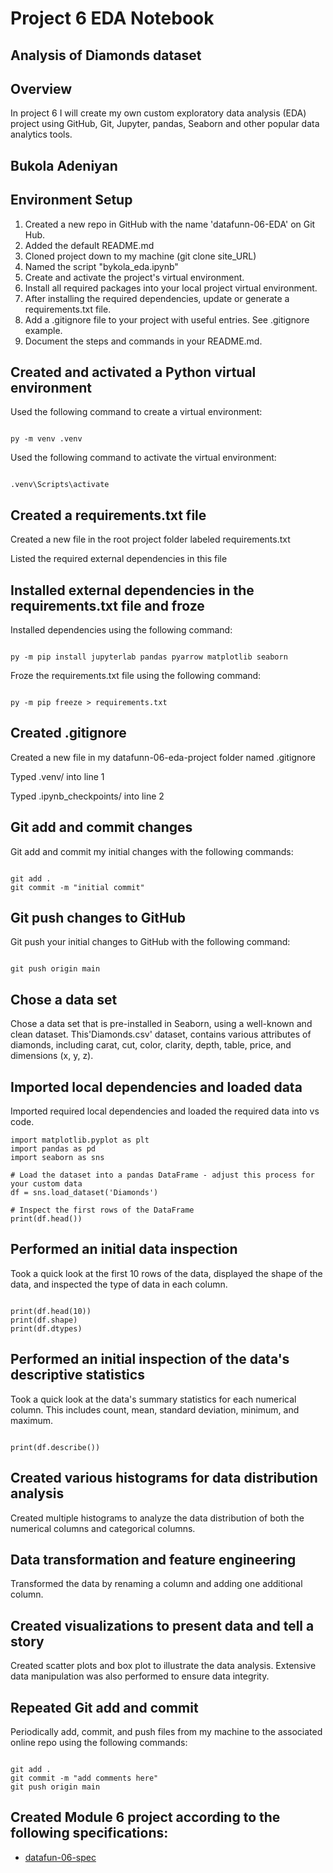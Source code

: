 # Project 6 EDA Notebook

## Analysis of Diamonds dataset

## Overview
In project 6 I will create my own custom exploratory data analysis (EDA) project using GitHub, Git, Jupyter, pandas, Seaborn and other popular data analytics tools.

## Bukola Adeniyan

## Environment Setup
1. Created a new repo in GitHub with the name 'datafunn-06-EDA' on Git Hub.
1. Added the default README.md
1. Cloned project down to my machine (git clone site_URL)
1. Named the script "bykola_eda.ipynb"
1. Create and activate the project's virtual environment.
1. Install all required packages into your local project virtual environment.
1. After installing the required dependencies, update or generate a requirements.txt file.
1. Add a .gitignore file to your project with useful entries. See .gitignore example.
1. Document the steps and commands in your README.md.

## Created and activated a Python virtual environment
Used the following command to create a virtual environment:
```shell

py -m venv .venv

```
Used the following command to activate the virtual environment:
```shell

.venv\Scripts\activate 

```

## Created a requirements.txt file
Created a new file in the root project folder labeled requirements.txt

Listed the required external dependencies in this file

## Installed external dependencies in the requirements.txt file and froze
Installed dependencies using the following command:
```shell

py -m pip install jupyterlab pandas pyarrow matplotlib seaborn

```
Froze the requirements.txt file using the following command:
```shell

py -m pip freeze > requirements.txt

```

## Created .gitignore
Created a new file in my datafunn-06-eda-project folder named .gitignore

Typed .venv/ into line 1

Typed .ipynb_checkpoints/ into line 2

## Git add and commit changes
Git add and commit my initial changes with the following commands:
```shell

git add .
git commit -m "initial commit"

```

## Git push changes to GitHub
Git push your initial changes to GitHub with the following command:
```shell

git push origin main

```

## Chose a data set
Chose a data set that is pre-installed in Seaborn, using a well-known and clean dataset.
This'Diamonds.csv' dataset, contains various attributes of diamonds, including carat, cut, color, clarity, depth, table, price, and dimensions (x, y, z).

## Imported local dependencies and loaded data
Imported required local dependencies and loaded the required data into vs code.

```shell
import matplotlib.pyplot as plt
import pandas as pd
import seaborn as sns

# Load the dataset into a pandas DataFrame - adjust this process for your custom data
df = sns.load_dataset('Diamonds')

# Inspect the first rows of the DataFrame
print(df.head())

```

## Performed an initial data inspection
Took a quick look at the first 10 rows of the data, displayed the shape of the data, and inspected the type of data in each column. 

```shell

print(df.head(10))
print(df.shape)
print(df.dtypes)

```

## Performed an initial inspection of the data's descriptive statistics
Took a quick look at the data's summary statistics for each numerical column. This includes count, mean, standard deviation, minimum, and maximum. 

```shell

print(df.describe())

```

## Created various histograms for data distribution analysis
Created multiple histograms to analyze the data distribution of both the numerical columns and categorical columns.

## Data transformation and feature engineering
Transformed the data by renaming a column and adding one additional column.

## Created visualizations to present data and tell a story
Created scatter plots and box plot to illustrate the data analysis. Extensive data manipulation was also performed to ensure data integrity. 

## Repeated Git add and commit
Periodically add, commit, and push files from my machine to the associated online repo using the following commands:
```shell

git add .
git commit -m "add comments here"
git push origin main

```

## Created Module 6 project according to the following specifications:
- [datafun-06-spec](https://github.com/denisecase/datafun-06-spec)
